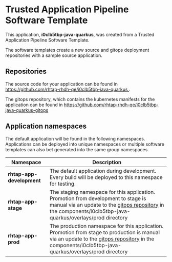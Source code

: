 # Trusted Application Pipeline Software Template

This application, **i0clb5tbp-java-quarkus**, was created from a Trusted Application Pipeline Software Template.

The software templates create a new source and gitops deployment repositories with a sample source application. 

## Repositories

The source code for your application can be found in [https://github.com/rhtap-rhdh-qe/i0clb5tbp-java-quarkus ](https://github.com/rhtap-rhdh-qe/i0clb5tbp-java-quarkus ).
 
The gitops repository, which contains the kubernetes manifests for the application can be found in 
[https://github.com/rhtap-rhdh-qe/i0clb5tbp-java-quarkus-gitops ](https://github.com/rhtap-rhdh-qe/i0clb5tbp-java-quarkus-gitops ) 

## Application namespaces 

The default application will be found in the following namespaces. Applications can be deployed into unique namespaces or multiple software templates can also bet generated into the same group namespaces.  

|  Namespace   |  Description   |  
| -------- | -------- |   
| **rhtap-app-development** | The default application during development. Every build will be deployed to this namespace for testing. | 
| **rhtap-app-stage** | The staging namespace for this application. Promotion from development to stage is manual via an update to the [gitops repository](https://github.com/rhtap-rhdh-qe/i0clb5tbp-java-quarkus-gitops ) in the components/i0clb5tbp-java-quarkus/overlays/prod directory |  
| **rhtap-app-prod** | The production namespace for this application. Promotion from stage to production is manual via an update to the [gitops repository](https://github.com/rhtap-rhdh-qe/i0clb5tbp-java-quarkus-gitops ) in the components/i0clb5tbp-java-quarkus/overlays/prod directory | 